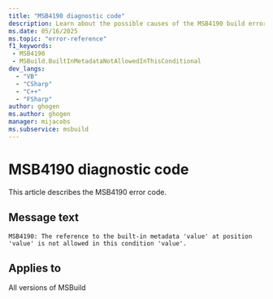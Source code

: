 ```yaml
---
title: "MSB4190 diagnostic code"
description: Learn about the possible causes of the MSB4190 build error, and get troubleshooting tips.
ms.date: 05/16/2025
ms.topic: "error-reference"
f1_keywords:
 - MSB4190
 - MSBuild.BuiltInMetadataNotAllowedInThisConditional
dev_langs:
  - "VB"
  - "CSharp"
  - "C++"
  - "FSharp"
author: ghogen
ms.author: ghogen
manager: mijacobs
ms.subservice: msbuild
---
```


# MSB4190 diagnostic code

<!-- :::ErrorDefinitionDescription::: -->
<!-- :::editable-content name="introDescription"::: -->
This article describes the MSB4190 error code.
<!-- :::editable-content-end::: -->

## Message text

<!-- :::editable-content name="messageText"::: -->
`MSB4190: The reference to the built-in metadata 'value' at position 'value' is not allowed in this condition 'value'.`
<!-- :::editable-content-end::: -->
<!-- MSB4190: The reference to the built-in metadata "{2}" at position {1} is not allowed in this condition "{0}". -->

<!-- :::editable-content name="postOutputDescription"::: -->
<!--
{StrBegin="MSB4190: "}
-->
<!-- :::editable-content-end::: -->
<!-- :::ErrorDefinitionDescription-end::: -->

## Applies to

All versions of MSBuild
